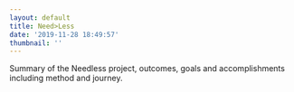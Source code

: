```yaml
---
layout: default
title: Need>Less
date: '2019-11-28 18:49:57'
thumbnail: ''
---
```

Summary of the Needless project, outcomes, goals and accomplishments including method and journey.
